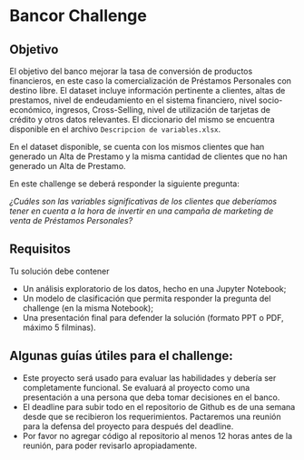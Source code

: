 # Bancor Challenge

## Objetivo
El objetivo del banco mejorar la tasa de conversión de productos financieros, en este caso la comercialización de Préstamos Personales con destino libre. El dataset incluye información pertinente a clientes, altas de prestamos, nivel de endeudamiento en el sistema financiero, nivel socio-económico, ingresos, Cross-Selling, nivel de utilización de tarjetas de crédito y otros datos relevantes. El diccionario del mismo se encuentra disponible en el archivo `Descripcion de variables.xlsx`.

En el dataset disponible, se cuenta con los mismos clientes que han generado un Alta de Prestamo y la misma cantidad de clientes que no han generado un Alta de Prestamo.

En este challenge se deberá responder la siguiente pregunta:

*¿Cuáles son las variables significativas de los clientes que deberíamos tener en cuenta a la hora de invertir en una campaña de marketing de venta de Préstamos Personales?*


## Requisitos
Tu solución debe contener
- Un análisis exploratorio de los datos, hecho en una Jupyter Notebook;
- Un modelo de clasificación que permita responder la pregunta del challenge (en la misma Notebook); 
- Una presentación final para defender la solución (formato PPT o PDF, máximo 5 filminas).


## Algunas guías útiles para el challenge:
- Este proyecto será usado para evaluar las habilidades y debería ser completamente funcional. Se evaluará al proyecto como una presentación a una persona que deba tomar decisiones en el banco.
- El deadline para subir todo en el repositorio de Github es de una semana desde que se recibieron los requerimientos. Pactaremos una reunión para la defensa del proyecto para después del deadline.
- Por favor no agregar código al repositorio al menos 12 horas antes de la reunión, para poder revisarlo apropiadamente.
